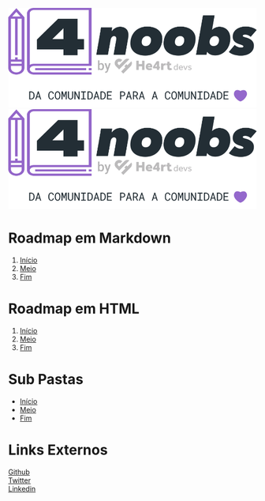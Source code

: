 ![Imagem em Markdown](./4noobsAssets/image.svg)
<img alt="Imagem em HTML" src="./4noobsAssets/image.svg">

# Roadmap em Markdown

1. [Início](./4noobsDocs/1-Introducao_1-Inicio.md)
2. [Meio](./4noobsDocs/2-Desenvolvimento_1-Meio.md)
3. [Fim](./4noobsDocs/3-Conclusao_1-Fim.md)

# Roadmap em HTML

1. <a href="./4noobsDocs/1-Introducao_1-Inicio.md">Início</a>
1. <a href="./4noobsDocs/2-Desenvolvimento_1-Meio.md">Meio</a>
1. <a href="./4noobsDocs/3-Conclusao_1-Fim.md">Fim</a>

# Sub Pastas

- [Início](./4noobsDocs/1-Introducao/1-Inicio.md)
- [Meio](./4noobsDocs/2-Desenvolvimento/1-Meio.md)
- [Fim](./4noobsDocs/3-Conclusao/1-Fim.md)

# Links Externos

<a href="https://github.com/danilomacb" target="_blank" rel="noopener noreferrer">Github</a><br>
<a href="https://twitter.com/danilomacb" target="_blank" rel="noopener noreferrer">Twitter</a><br>
<a href="https://www.linkedin.com/in/danilomacb" target="_blank" rel="noopener noreferrer">Linkedin</a>
